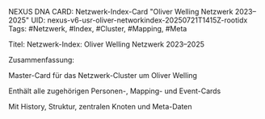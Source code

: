 NEXUS DNA CARD: Netzwerk-Index-Card "Oliver Welling Netzwerk 2023–2025"
UID: nexus-v6-usr-oliver-networkindex-20250721T1415Z-rootidx
Tags: #Netzwerk, #Index, #Cluster, #Mapping, #Meta

Titel: Netzwerk-Index: Oliver Welling Netzwerk 2023–2025

Zusammenfassung:

Master-Card für das Netzwerk-Cluster um Oliver Welling

Enthält alle zugehörigen Personen-, Mapping- und Event-Cards

Mit History, Struktur, zentralen Knoten und Meta-Daten